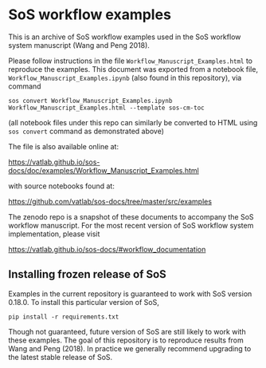 # SoS workflow examples

This is an archive of SoS workflow examples used in the SoS workflow system manuscript (Wang and Peng 2018).

Please follow instructions in the file
`Workflow_Manuscript_Examples.html` to reproduce the examples.
This document was exported from a notebook file, `Workflow_Manuscript_Examples.ipynb` 
(also found in this repository), via command 

```
sos convert Workflow_Manuscript_Examples.ipynb Workflow_Manuscript_Examples.html --template sos-cm-toc
```

(all notebook files under this repo can similarly be converted to HTML using `sos convert` command as demonstrated above)


The file is also available online at:

https://vatlab.github.io/sos-docs/doc/examples/Workflow_Manuscript_Examples.html

with source notebooks found at:

https://github.com/vatlab/sos-docs/tree/master/src/examples

The zenodo repo is a snapshot of these documents to accompany the SoS workflow manuscript.
For the most recent version of SoS workflow system implementation, please visit 

https://vatlab.github.io/sos-docs/#workflow_documentation

## Installing frozen release of SoS

Examples in the current repository is guaranteed to work with SoS version 0.18.0.
To install this particular version of SoS,

```
pip install -r requirements.txt
```

Though not guaranteed, future version of SoS are still likely to work with these examples. 
The goal of this repository is to reproduce results from Wang and Peng (2018). In practice
we generally recommend upgrading to the latest stable release of SoS.
